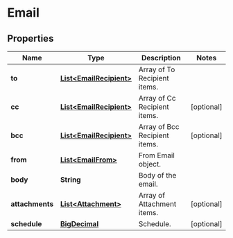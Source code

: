 
# Email

## Properties
Name | Type | Description | Notes
------------ | ------------- | ------------- | -------------
**to** | [**List&lt;EmailRecipient&gt;**](EmailRecipient.md) | Array of To Recipient items. | 
**cc** | [**List&lt;EmailRecipient&gt;**](EmailRecipient.md) | Array of Cc Recipient items. |  [optional]
**bcc** | [**List&lt;EmailRecipient&gt;**](EmailRecipient.md) | Array of Bcc Recipient items. |  [optional]
**from** | [**List&lt;EmailFrom&gt;**](EmailFrom.md) | From Email object. | 
**body** | **String** | Body of the email. | 
**attachments** | [**List&lt;Attachment&gt;**](Attachment.md) | Array of Attachment items. |  [optional]
**schedule** | [**BigDecimal**](BigDecimal.md) | Schedule. |  [optional]



